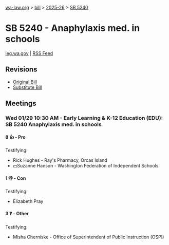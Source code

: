 [wa-law.org](/) > [bill](/bill/) > [2025-26](/bill/2025-26/) > [SB 5240](/bill/2025-26/sb/5240/)

# SB 5240 - Anaphylaxis med. in schools
[leg.wa.gov](https://app.leg.wa.gov/billsummary?BillNumber=5240&Year=2025&Initiative=false) | [RSS Feed](./rss.xml)

## Revisions
* [Original Bill](1/)
* [Substitute Bill](S/)

## Meetings
### Wed 01/29 10:30 AM - Early Learning & K-12 Education (EDU): SB 5240 Anaphylaxis med. in schools
#### 8 👍 - Pro
Testifying:
* Rick Hughes - Ray's Pharmacy, Orcas Island
* 💵Suzanne Hanson - Washington Federation of Independent Schools

#### 1 👎 - Con
Testifying:
* Elizabeth Pray

#### 3 ❓ - Other
Testifying:
* Misha Cherniske - Office of Superintendent of Public Instruction (OSPI)
